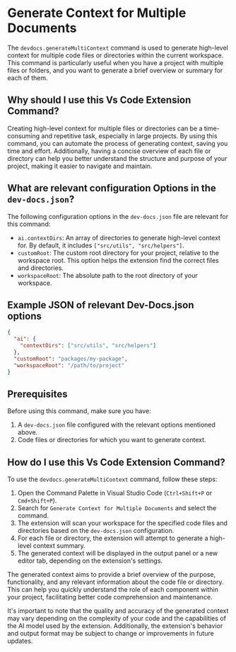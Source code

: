 # Generate Context for Multiple Documents

The `devdocs.generateMultiContext` command is used to generate high-level context for multiple code files or directories within the current workspace. This command is particularly useful when you have a project with multiple files or folders, and you want to generate a brief overview or summary for each of them.

## Why should I use this Vs Code Extension Command?

Creating high-level context for multiple files or directories can be a time-consuming and repetitive task, especially in large projects. By using this command, you can automate the process of generating context, saving you time and effort. Additionally, having a concise overview of each file or directory can help you better understand the structure and purpose of your project, making it easier to navigate and maintain.

## What are relevant configuration Options in the `dev-docs.json`?

The following configuration options in the `dev-docs.json` file are relevant for this command:

- `ai.contextDirs`: An array of directories to generate high-level context for. By default, it includes `["src/utils", "src/helpers"]`.
- `customRoot`: The custom root directory for your project, relative to the workspace root. This option helps the extension find the correct files and directories.
- `workspaceRoot`: The absolute path to the root directory of your workspace.

## Example JSON of relevant Dev-Docs.json options

```json
{
  "ai": {
    "contextDirs": ["src/utils", "src/helpers"]
  },
  "customRoot": "packages/my-package",
  "workspaceRoot": "/path/to/project"
}
```

## Prerequisites

Before using this command, make sure you have:

1. A `dev-docs.json` file configured with the relevant options mentioned above.
2. Code files or directories for which you want to generate context.

## How do I use this Vs Code Extension Command?

To use the `devdocs.generateMultiContext` command, follow these steps:

1. Open the Command Palette in Visual Studio Code (`Ctrl+Shift+P` or `Cmd+Shift+P`).
2. Search for `Generate Context for Multiple Documents` and select the command.
3. The extension will scan your workspace for the specified code files and directories based on the `dev-docs.json` configuration.
4. For each file or directory, the extension will attempt to generate a high-level context summary.
5. The generated context will be displayed in the output panel or a new editor tab, depending on the extension's settings.

The generated context aims to provide a brief overview of the purpose, functionality, and any relevant information about the code file or directory. This can help you quickly understand the role of each component within your project, facilitating better code comprehension and maintenance.

It's important to note that the quality and accuracy of the generated context may vary depending on the complexity of your code and the capabilities of the AI model used by the extension. Additionally, the extension's behavior and output format may be subject to change or improvements in future updates.
  
  